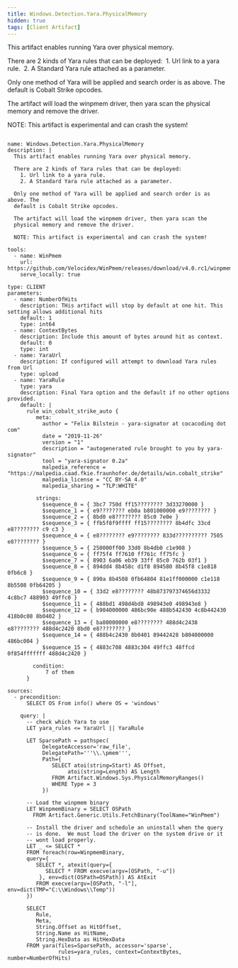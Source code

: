 ```yaml
---
title: Windows.Detection.Yara.PhysicalMemory
hidden: true
tags: [Client Artifact]
---
```


This artifact enables running Yara over physical memory.

There are 2 kinds of Yara rules that can be deployed:
 &nbsp;1. Url link to a yara rule.
 &nbsp;2. A Standard Yara rule attached as a parameter.

Only one method of Yara will be applied and search order is as above. The
default is Cobalt Strike opcodes.

The artifact will load the winpmem driver, then yara scan the
physical memory and remove the driver.

NOTE: This artifact is experimental and can crash the system!


<pre><code class="language-yaml">
name: Windows.Detection.Yara.PhysicalMemory
description: |
  This artifact enables running Yara over physical memory.

  There are 2 kinds of Yara rules that can be deployed:
   &nbsp;1. Url link to a yara rule.
   &nbsp;2. A Standard Yara rule attached as a parameter.

  Only one method of Yara will be applied and search order is as above. The
  default is Cobalt Strike opcodes.

  The artifact will load the winpmem driver, then yara scan the
  physical memory and remove the driver.

  NOTE: This artifact is experimental and can crash the system!

tools:
  - name: WinPmem
    url: https://github.com/Velocidex/WinPmem/releases/download/v4.0.rc1/winpmem_mini_x64_rc2.exe
    serve_locally: true

type: CLIENT
parameters:
  - name: NumberOfHits
    description: THis artifact will stop by default at one hit. This setting allows additional hits
    default: 1
    type: int64
  - name: ContextBytes
    description: Include this amount of bytes around hit as context.
    default: 0
    type: int
  - name: YaraUrl
    description: If configured will attempt to download Yara rules from Url
    type: upload
  - name: YaraRule
    type: yara
    description: Final Yara option and the default if no other options provided.
    default: |
      rule win_cobalt_strike_auto {
         meta:
           author = "Felix Bilstein - yara-signator at cocacoding dot com"
           date = "2019-11-26"
           version = "1"
           description = "autogenerated rule brought to you by yara-signator"
           tool = "yara-signator 0.2a"
           malpedia_reference = "https://malpedia.caad.fkie.fraunhofer.de/details/win.cobalt_strike"
           malpedia_license = "CC BY-SA 4.0"
           malpedia_sharing = "TLP:WHITE"

         strings:
           $sequence_0 = { 3bc7 750d ff15???????? 3d33270000 }
           $sequence_1 = { e9???????? eb0a b801000000 e9???????? }
           $sequence_2 = { 8bd0 e8???????? 85c0 7e0e }
           $sequence_3 = { ffb5f8f9ffff ff15???????? 8b4dfc 33cd e8???????? c9 c3 }
           $sequence_4 = { e8???????? e9???????? 833d?????????? 7505 e8???????? }
           $sequence_5 = { 250000ff00 33d0 8b4db0 c1e908 }
           $sequence_6 = { ff75f4 ff7610 ff761c ff75fc }
           $sequence_7 = { 8903 6a06 eb39 33ff 85c0 762b 03f1 }
           $sequence_8 = { 894dd4 8b458c d1f8 894580 8b45f8 c1e818 0fb6c8 }
           $sequence_9 = { 890a 8b4508 0fb64804 81e1ff000000 c1e118 8b5508 0fb64205 }
           $sequence_10 = { 33d2 e8???????? 48b873797374656d3332 4c8bc7 488903 49ffc0 }
           $sequence_11 = { 488bd1 498d4bd8 498943e0 498943e8 }
           $sequence_12 = { b904000000 486bc90e 488b542430 4c8b442430 418b0c08 8b0402 }
           $sequence_13 = { ba80000000 e8???????? 488d4c2438 e8???????? 488d4c2420 8bd0 e8???????? }
           $sequence_14 = { 488b4c2430 8b0401 89442428 b804000000 486bc004 }
           $sequence_15 = { 4883c708 4883c304 49ffc3 48ffcd 0f854fffffff 488d4c2420 }

        condition:
            7 of them
      }

sources:
  - precondition:
      SELECT OS From info() where OS = 'windows'

    query: |
      -- check which Yara to use
      LET yara_rules <= YaraUrl || YaraRule

      LET SparsePath = pathspec(
           DelegateAccessor='raw_file',
           DelegatePath='''\\.\pmem''',
           Path={
              SELECT atoi(string=Start) AS Offset,
                   atoi(string=Length) AS Length
              FROM Artifact.Windows.Sys.PhysicalMemoryRanges()
              WHERE Type = 3
           })

      -- Load the winpmem binary
      LET WinpmemBinary = SELECT OSPath
        FROM Artifact.Generic.Utils.FetchBinary(ToolName="WinPmem")

      -- Install the driver and schedule an uninstall when the query
      -- is done.  We must load the driver on the system drive or it
      -- wont load properly.
      LET _ <= SELECT *
      FROM foreach(row=WinpmemBinary,
      query={
         SELECT *, atexit(query={
            SELECT * FROM execve(argv=[OSPath, "-u"])
          }, env=dict(OSPath=OSPath)) AS AtExit
         FROM execve(argv=[OSPath, "-l"], env=dict(TMP="C:\\Windows\\Temp"))
      })

      SELECT
         Rule,
         Meta,
         String.Offset as HitOffset,
         String.Name as HitName,
         String.HexData as HitHexData
      FROM yara(files=SparsePath, accessor='sparse',
                rules=yara_rules, context=ContextBytes, number=NumberOfHits)

</code></pre>

